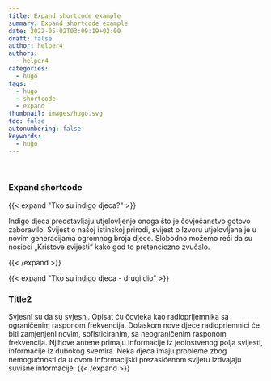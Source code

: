 ```yaml
---
title: Expand shortcode example
summary: Expand shortcode example
date: 2022-05-02T03:09:19+02:00
draft: false
author: helper4
authors:
  - helper4
categories:
  - hugo
tags:
  - hugo
  - shortcode
  - expand
thumbnail: images/hugo.svg
toc: false
autonumbering: false
keywords:
  - hugo
---
```


<!-- Contact Form
{{< contact2 >}}-->

<!-- Contact js script
{{< contactjs >}}-->

&nbsp;

### Expand shortcode

{{< expand "Tko su indigo djeca?" >}}

Indigo djeca predstavljaju utjelovljenje onoga što je čovječanstvo gotovo zaboravilo. Svijest o našoj istinskoj prirodi, svijest o Izvoru utjelovljena je u novim generacijama ogromnog broja djece. Slobodno možemo reći da su nosioci „Kristove svijesti“ kako god to pretenciozno zvučalo.

{{< /expand >}}

{{< expand "Tko su indigo djeca - drugi dio" >}}

### Title2

Svjesni su da su svjesni. Opisat ću čovjeka kao radioprijemnika sa ograničenim rasponom frekvencija. Dolaskom nove djece radiopriemnici će biti zamjenjeni novim, sofisticiranim, sa neograničenim rasponom frekvencija. Njihove antene primaju informacije iz jedinstvenog polja svijesti, informacije iz dubokog svemira. Neka djeca imaju probleme zbog nemogućnosti da u ovom informacijski prezasićenom svijetu izdvajaju suvišne informacije.
{{< /expand >}}

&nbsp;
